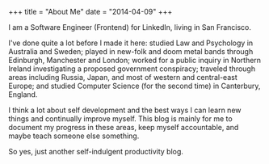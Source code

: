 +++
title = "About Me"
date = "2014-04-09"
+++

I am a Software Engineer (Frontend) for LinkedIn, living in San Francisco.

I've done quite a lot before I made it here: studied Law and Psychology in Australia and Sweden; played in new-folk and doom metal bands through Edinburgh, Manchester and London; worked for a public inquiry in Northern Ireland investigating a proposed government conspiracy; traveled through areas including Russia, Japan, and most of western and central-east Europe; and studied Computer Science (for the second time) in Canterbury, England.

I think a lot about self development and the best ways I can learn new things and continually improve myself. This blog is mainly for me to document my progress in these areas, keep myself accountable, and maybe teach someone else something.

So yes, just another self-indulgent productivity blog.